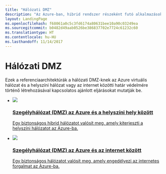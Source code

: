 ```yaml
---
title: "Hálózati DMZ"
description: "Az Azure-ban, hibrid rendszer részeként futó alkalmazásoknak és összetevőknek a jogosulatlan behatolásokkal szembeni védelmére szolgáló rendelkezésre álló különböző metódusokat ismerteti és hasonlítja össze."
layout: LandingPage
ms.openlocfilehash: f68061a0c5c3fd6174a80631bee10a90c03249ea
ms.sourcegitcommit: b0482d49aab0526be386837702e7724c61232c60
ms.translationtype: HT
ms.contentlocale: hu-HU
ms.lasthandoff: 11/14/2017
---
```

# <a name="network-dmz"></a>Hálózati DMZ

Ezek a referenciaarchitektúrák a hálózati DMZ-knek az Azure virtuális hálózat és a helyszíni hálózat vagy az internet közötti határ védelmére történő létrehozásával kapcsolatos ajánlott eljárásokat mutatják be.

<ul class="panelContent">
    <li>
        <a href="./secure-vnet-hybrid.md">
            <div class="cardSize">
                <div class="cardPadding">
                    <div class="card">
                        <div class="cardImageOuter">
                            <div class="cardImage">
                            <img src="./images/secure-vnet-hybrid.svg">
                            </div>
                        </div>
                        <div class="cardText">
                            <h3>Szegélyhálózat (DMZ) az Azure és a helyszíni hely között</h3>
                            <p>Egy biztonságos hibrid hálózatot valósít meg, amely kiterjeszti a helyszíni hálózatot az Azure-ba.</p>
                        </div>
                    </div>
                </div>
            </div>
        </a>
    </li>
    <li>
        <a href="./secure-vnet-dmz.md">
            <div class="cardSize">
                <div class="cardPadding">
                    <div class="card">
                        <div class="cardImageOuter">
                            <div class="cardImage">
                            <img src="./images/secure-vnet-dmz.svg">
                            </div>
                        </div>
                        <div class="cardText">
                            <h3>Szegélyhálózat (DMZ) az Azure és az internet között</h3>
                            <p>Egy biztonságos hálózatot valósít meg, amely engedélyezi az internetes forgalmat az Azure-ba.</p>
                        </div>
                    </div>
                </div>
            </div>
        </a>
    </li>
</ul>

